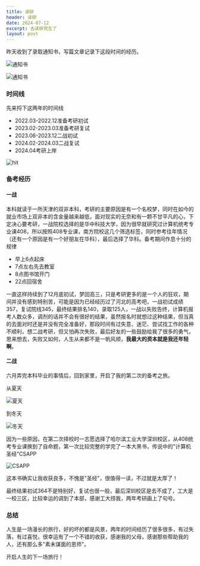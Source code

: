 ```yaml
---
title: 读研
header: 读研
date: 2024-07-12
excerpt: 去读研究生了
layout: post
---
```


昨天收到了录取通知书，写篇文章记录下这段时间的经历。

![通知书](/images/通知书1.jpg)

![通知书](/images/通知书2.jpg)



###  时间线

先来捋下这两年的时间线

- 2022.03-2022.12准备考研初试
- 2023.02-2023.03准备考研复试
- 2023.06-2023.12二战初试
- 2024.02-2024.03二战复试
- 2024.04考研上岸

![hit](/images/hit.jpg)



### 备考经历

#### 一战

本科就读于一所天津的双非本科，考研的主要原因是有一个名校梦，同时在如今的就业市场上双非本的含金量越来越低，面对现实的无奈和有一颗不甘平凡的心，下定决心要考研，一战院校选择的是华中科技大学，因为很早就研究过计算机统考专业课408，所以按照408专业课，南方院校这几个筛选标签，同时参考往年情况（还有一个原因是有一个好朋友在华科），最后选择了华科。备考期间作息十分的规律

- 早上6点起床
- 7点左右先去教室
- 8点图书馆开门
- 22点回宿舍

一直这样持续到了12月底初试，梦回高三，只是考研更多的是一个人的狂欢，期间并没有感到特别苦，可能是因为已经经历过了河北的高考吧，一战初试成绩357，复试院线345，最终结果排名140，录取125人，一战以失败告终，计算机报考人数众多，调剂的话并不会有很好的结果，虽然报名时就想过这种结果，但当真的去面对时还是并没有完全准备好，那段时间有过失意、迷茫、尝试找工作的各种不顺利，想二战考研，但又怕再次失败，最后好友的一些鼓励给我了很多的勇气，思来想去，失败又如何，人生从来都不是一帆风顺，**我最大的资本就是我还年轻啊**。

#### 二战

六月弄完本科毕业的事情后，回到家里，开启了我的第二次的备考之旅。

从夏天

![夏天](/images/夏天.jpg)

到冬天

![冬天](/images/冬天.jpg)

因为一些原因，在第二次择校时一志愿选择了哈尔滨工业大学深圳校区，从408统考专业课换到了自命题，第一次比较完整的学完了一本大黑书，传说中的"计算机圣经"CSAPP

![CSAPP](/images/csapp.jpg)

这本书确实让我收获良多，不愧是"圣经"，很值得一读，不过就是太厚了！

最终结果初试364不是特别好，复试也很一般，最后深圳校区是去不成了，工大是一校三区，比较幸运的调到了本部，感谢工大捞我，两年考研画上了句号。



### 总结

人生是一场漫长的旅行，好的坏的都是风景，两年的时间经历了很多很多，有过失落，有过喜悦，很幸运有了一个不错的收获，感谢我的父母，感谢那些帮助我的人，还有那么多"素未谋面的恩师"。

开启人生的下一场旅行！